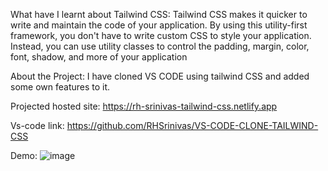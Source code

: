What have I learnt about Tailwind CSS:
Tailwind CSS makes it quicker to write and maintain the code of your application. By using this utility-first framework,
you don't have to write custom CSS to style your application. Instead, you can use utility classes to control the padding, margin, color, font, shadow, and more of your application

About the Project:
  I have cloned VS CODE using tailwind CSS and added some own features to it.

Projected hosted site:
https://rh-srinivas-tailwind-css.netlify.app

Vs-code link:
https://github.com/RHSrinivas/VS-CODE-CLONE-TAILWIND-CSS

Demo:
![image](https://user-images.githubusercontent.com/51736971/211135641-53a453a2-6144-43b8-9e60-b638423886c7.png)
